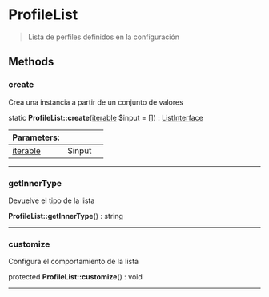 
                                                                                                                                            
    
# ProfileList


> Lista de perfiles definidos en la configuración
>
> 








## Methods

### create
Crea una instancia a partir de un conjunto de valores


static **ProfileList::create**([iterable](../../../../iterable.md) $input = []) : [ListInterface](../../../../ListInterface.md)


|Parameters: | | |
| --- | --- | --- |
|[iterable](../../../../iterable.md) |$input |  |

---


### getInnerType
Devuelve el tipo de la lista


**ProfileList::getInnerType**() : string



---


### customize
Configura el comportamiento de  la lista


protected **ProfileList::customize**() : void



---


                                                                                                                                                                                                                                                                                                                                                                                                            
    
                                                                                                                                                                                                                                                                             
                